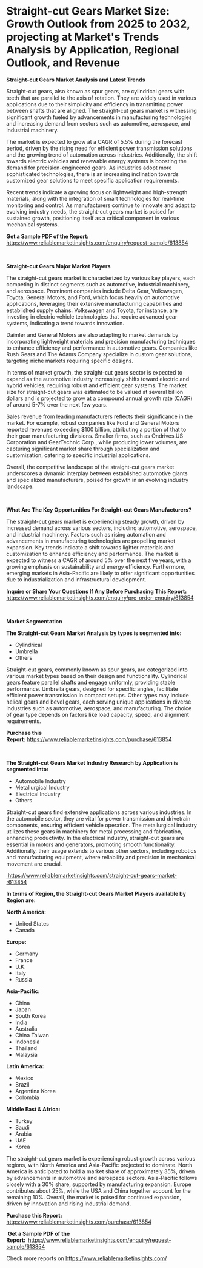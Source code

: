 <p><h1>Straight-cut Gears Market Size: Growth Outlook from 2025 to 2032, projecting at Market's Trends Analysis by Application, Regional Outlook, and Revenue</h1></p><p><strong>Straight-cut Gears Market Analysis and Latest Trends</strong></p>
<p><p>Straight-cut gears, also known as spur gears, are cylindrical gears with teeth that are parallel to the axis of rotation. They are widely used in various applications due to their simplicity and efficiency in transmitting power between shafts that are aligned. The straight-cut gears market is witnessing significant growth fueled by advancements in manufacturing technologies and increasing demand from sectors such as automotive, aerospace, and industrial machinery.</p><p>The market is expected to grow at a CAGR of 5.5% during the forecast period, driven by the rising need for efficient power transmission solutions and the growing trend of automation across industries. Additionally, the shift towards electric vehicles and renewable energy systems is boosting the demand for precision-engineered gears. As industries adopt more sophisticated technologies, there is an increasing inclination towards customized gear solutions to meet specific application requirements.</p><p>Recent trends indicate a growing focus on lightweight and high-strength materials, along with the integration of smart technologies for real-time monitoring and control. As manufacturers continue to innovate and adapt to evolving industry needs, the straight-cut gears market is poised for sustained growth, positioning itself as a critical component in various mechanical systems.</p></p>
<p><strong>Get a Sample PDF of the Report:&nbsp;</strong> <a href="https://www.reliablemarketinsights.com/enquiry/request-sample/613854?utm_campaign=2280&utm_medium=2&utm_source=Github&utm_content=ia&utm_term=24032025&utm_id=straight-cut-gears">https://www.reliablemarketinsights.com/enquiry/request-sample/613854</a></p>
<p>&nbsp;</p>
<p><strong>Straight-cut Gears Major Market Players</strong></p>
<p><p>The straight-cut gears market is characterized by various key players, each competing in distinct segments such as automotive, industrial machinery, and aerospace. Prominent companies include Delta Gear, Volkswagen, Toyota, General Motors, and Ford, which focus heavily on automotive applications, leveraging their extensive manufacturing capabilities and established supply chains. Volkswagen and Toyota, for instance, are investing in electric vehicle technologies that require advanced gear systems, indicating a trend towards innovation.</p><p>Daimler and General Motors are also adapting to market demands by incorporating lightweight materials and precision manufacturing techniques to enhance efficiency and performance in automotive gears. Companies like Rush Gears and The Adams Company specialize in custom gear solutions, targeting niche markets requiring specific designs. </p><p>In terms of market growth, the straight-cut gears sector is expected to expand as the automotive industry increasingly shifts toward electric and hybrid vehicles, requiring robust and efficient gear systems. The market size for straight-cut gears was estimated to be valued at several billion dollars and is projected to grow at a compound annual growth rate (CAGR) of around 5-7% over the next few years.</p><p>Sales revenue from leading manufacturers reflects their significance in the market. For example, robust companies like Ford and General Motors reported revenues exceeding $100 billion, attributing a portion of that to their gear manufacturing divisions. Smaller firms, such as Ondrives.US Corporation and GearTechnic Corp., while producing lower volumes, are capturing significant market share through specialization and customization, catering to specific industrial applications.</p><p>Overall, the competitive landscape of the straight-cut gears market underscores a dynamic interplay between established automotive giants and specialized manufacturers, poised for growth in an evolving industry landscape.</p></p>
<p>&nbsp;</p>
<p><strong>What Are The Key Opportunities For Straight-cut Gears Manufacturers?</strong></p>
<p><p>The straight-cut gears market is experiencing steady growth, driven by increased demand across various sectors, including automotive, aerospace, and industrial machinery. Factors such as rising automation and advancements in manufacturing technologies are propelling market expansion. Key trends indicate a shift towards lighter materials and customization to enhance efficiency and performance. The market is expected to witness a CAGR of around 5% over the next five years, with a growing emphasis on sustainability and energy efficiency. Furthermore, emerging markets in Asia-Pacific are likely to offer significant opportunities due to industrialization and infrastructural development.</p></p>
<p><strong>Inquire or Share Your Questions If Any Before Purchasing This Report:</strong> <a href="https://www.reliablemarketinsights.com/enquiry/pre-order-enquiry/613854?utm_campaign=2280&utm_medium=2&utm_source=Github&utm_content=ia&utm_term=24032025&utm_id=straight-cut-gears">https://www.reliablemarketinsights.com/enquiry/pre-order-enquiry/613854</a></p>
<p>&nbsp;</p>
<p><strong>Market Segmentation</strong></p>
<p><strong>The Straight-cut Gears Market Analysis by types is segmented into:</strong></p>
<p><ul><li>Cylindrical</li><li>Umbrella</li><li>Others</li></ul></p>
<p><p>Straight-cut gears, commonly known as spur gears, are categorized into various market types based on their design and functionality. Cylindrical gears feature parallel shafts and engage uniformly, providing stable performance. Umbrella gears, designed for specific angles, facilitate efficient power transmission in compact setups. Other types may include helical gears and bevel gears, each serving unique applications in diverse industries such as automotive, aerospace, and manufacturing. The choice of gear type depends on factors like load capacity, speed, and alignment requirements.</p></p>
<p><strong>Purchase this Report:&nbsp;</strong><a href="https://www.reliablemarketinsights.com/purchase/613854?utm_campaign=2280&utm_medium=2&utm_source=Github&utm_content=ia&utm_term=24032025&utm_id=straight-cut-gears">https://www.reliablemarketinsights.com/purchase/613854</a></p>
<p>&nbsp;</p>
<p><strong>The Straight-cut Gears Market Industry Research by Application is segmented into:</strong></p>
<p><ul><li>Automobile Industry</li><li>Metallurgical Industry</li><li>Electrical Industry</li><li>Others</li></ul></p>
<p><p>Straight-cut gears find extensive applications across various industries. In the automobile sector, they are vital for power transmission and drivetrain components, ensuring efficient vehicle operation. The metallurgical industry utilizes these gears in machinery for metal processing and fabrication, enhancing productivity. In the electrical industry, straight-cut gears are essential in motors and generators, promoting smooth functionality. Additionally, their usage extends to various other sectors, including robotics and manufacturing equipment, where reliability and precision in mechanical movement are crucial.</p></p>
<p><a href="https://www.reliablemarketinsights.com/straight-cut-gears-market-r613854?utm_campaign=2280&utm_medium=2&utm_source=Github&utm_content=ia&utm_term=24032025&utm_id=straight-cut-gears">&nbsp;https://www.reliablemarketinsights.com/straight-cut-gears-market-r613854</a></p>
<p><strong>In terms of Region, the Straight-cut Gears Market Players available by Region are:</strong></p>
<p>
    <p> <strong> North America: </strong>
        <ul>
            <li>United States</li>
            <li>Canada</li>
        </ul>
        </p> 
    <p> <strong> Europe: </strong>
        <ul>
            <li>Germany</li>
            <li>France</li>
            <li>U.K.</li>
            <li>Italy</li>
            <li>Russia</li>
        </ul>
        </p> 
    <p> <strong> Asia-Pacific: </strong>
        <ul>
            <li>China</li>
            <li>Japan</li>
            <li>South Korea</li>
            <li>India</li>
            <li>Australia</li>
            <li>China Taiwan</li>
            <li>Indonesia</li>
            <li>Thailand</li>
            <li>Malaysia</li>
        </ul>
        </p> 
    <p> <strong> Latin America: </strong>
        <ul>
            <li>Mexico</li>
            <li>Brazil</li>
            <li>Argentina Korea</li>
            <li>Colombia</li>
        </ul>
        </p> 
    <p> <strong> Middle East & Africa: </strong>
        <ul>
            <li>Turkey</li>
            <li>Saudi</li>
            <li>Arabia</li>
            <li>UAE</li>
            <li>Korea</li>
        </ul>
    </p>
    </p>
<p><p>The straight-cut gears market is experiencing robust growth across various regions, with North America and Asia-Pacific projected to dominate. North America is anticipated to hold a market share of approximately 35%, driven by advancements in automotive and aerospace sectors. Asia-Pacific follows closely with a 30% share, supported by manufacturing expansion. Europe contributes about 25%, while the USA and China together account for the remaining 10%. Overall, the market is poised for continued expansion, driven by innovation and rising industrial demand.</p></p>
<p><strong>Purchase this Report: </strong><a href="https://www.reliablemarketinsights.com/purchase/613854?utm_campaign=2280&utm_medium=2&utm_source=Github&utm_content=ia&utm_term=24032025&utm_id=straight-cut-gears">https://www.reliablemarketinsights.com/purchase/613854</a></p>
<p>&nbsp;<strong>Get a Sample PDF of the Report:&nbsp;&nbsp;</strong><a href="https://www.reliablemarketinsights.com/enquiry/request-sample/613854?utm_campaign=2280&utm_medium=2&utm_source=Github&utm_content=ia&utm_term=24032025&utm_id=straight-cut-gears">https://www.reliablemarketinsights.com/enquiry/request-sample/613854</a></p>
<p><strong></strong></p>
<p>Check more reports on <a href="https://www.reliablemarketinsights.com/?utm_campaign=2280&utm_medium=2&utm_source=Github&utm_content=ia&utm_term=24032025&utm_id=straight-cut-gears">https://www.reliablemarketinsights.com/</a></p>